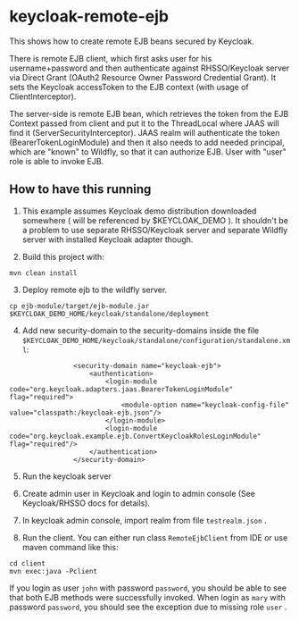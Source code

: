 # keycloak-remote-ejb

This shows how to create remote EJB beans secured by Keycloak.

There is remote EJB client, which first asks user for his username+password and then authenticate against RHSSO/Keycloak server via
Direct Grant (OAuth2 Resource Owner Password Credential Grant). It sets the Keycloak accessToken to the EJB context (with usage of ClientInterceptor).

The server-side is remote EJB bean, which retrieves the token from the EJB Context passed from client and put it to the ThreadLocal where JAAS 
will find it (ServerSecurityInterceptor). JAAS realm will authenticate the token (BearerTokenLoginModule) and then it also needs to 
add needed principal, which are "known" to Wildfly, so that it can authorize EJB. User with "user" role is able to invoke EJB.


How to have this running
------------------------
1. This example assumes Keycloak demo distribution downloaded somewhere ( will be referenced by $KEYCLOAK_DEMO ). It shouldn't be a problem
 to use separate RHSSO/Keycloak server and separate Wildfly server with installed Keycloak adapter though.
 
 
2. Build this project with: 
````
mvn clean install
````

3. Deploy remote ejb to the wildfly server. 
````
cp ejb-module/target/ejb-module.jar $KEYCLOAK_DEMO_HOME/keycloak/standalone/deployment
````

4. Add new security-domain to the security-domains inside the file `$KEYCLOAK_DEMO_HOME/keycloak/standalone/configuration/standalone.xml`:
````
                <security-domain name="keycloak-ejb">
                    <authentication>
                        <login-module code="org.keycloak.adapters.jaas.BearerTokenLoginModule" flag="required">
                            <module-option name="keycloak-config-file" value="classpath:/keycloak-ejb.json"/>
                        </login-module>
                        <login-module code="org.keycloak.example.ejb.ConvertKeycloakRolesLoginModule" flag="required"/>
                    </authentication>
                </security-domain>
````
5. Run the keycloak server

6. Create admin user in Keycloak and login to admin console (See Keycloak/RHSSO docs for details).

7. In keycloak admin console, import realm from file `testrealm.json` .

8. Run the client. You can either run class `RemoteEjbClient` from IDE or use maven command like this:
````
cd client
mvn exec:java -Pclient
````

If you login as user `john` with password `password`, you should be able to see that both EJB methods were successfully invoked.
When login as `mary` with password `password`, you should see the exception due to missing role `user` .

